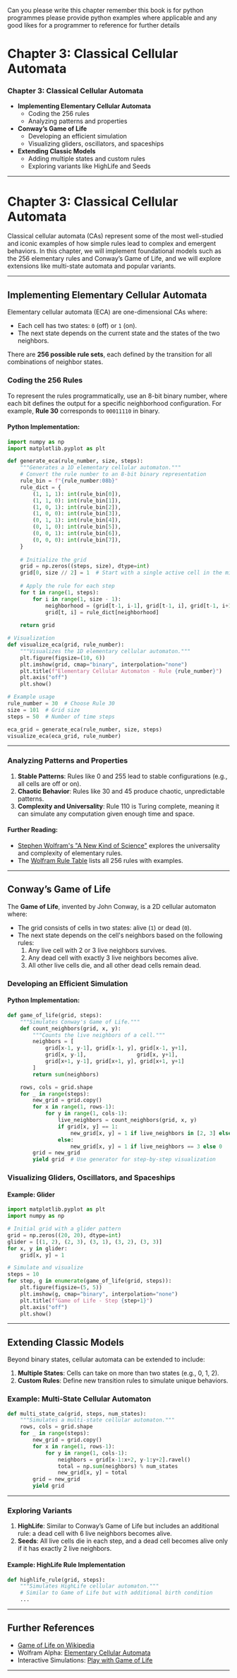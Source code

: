 Can you please write this chapter remember this book is for python programmes please provide python examples where applicable and any good likes for a programmer to reference for further details 


# Chapter 3: Classical Cellular Automata

### **Chapter 3: Classical Cellular Automata**
- **Implementing Elementary Cellular Automata**
  - Coding the 256 rules
  - Analyzing patterns and properties
- **Conway’s Game of Life**
  - Developing an efficient simulation
  - Visualizing gliders, oscillators, and spaceships
- **Extending Classic Models**
  - Adding multiple states and custom rules
  - Exploring variants like HighLife and Seeds

---


# Chapter 3: Classical Cellular Automata

Classical cellular automata (CAs) represent some of the most well-studied and iconic examples of how simple rules lead to complex and emergent behaviors. In this chapter, we will implement foundational models such as the 256 elementary rules and Conway’s Game of Life, and we will explore extensions like multi-state automata and popular variants.

---

## Implementing Elementary Cellular Automata

Elementary cellular automata (ECA) are one-dimensional CAs where:
- Each cell has two states: `0` (off) or `1` (on).
- The next state depends on the current state and the states of the two neighbors.

There are **256 possible rule sets**, each defined by the transition for all combinations of neighbor states.

### Coding the 256 Rules

To represent the rules programmatically, use an 8-bit binary number, where each bit defines the output for a specific neighborhood configuration. For example, **Rule 30** corresponds to `00011110` in binary.

#### Python Implementation:
```python
import numpy as np
import matplotlib.pyplot as plt

def generate_eca(rule_number, size, steps):
    """Generates a 1D elementary cellular automaton."""
    # Convert the rule number to an 8-bit binary representation
    rule_bin = f"{rule_number:08b}"
    rule_dict = {
        (1, 1, 1): int(rule_bin[0]),
        (1, 1, 0): int(rule_bin[1]),
        (1, 0, 1): int(rule_bin[2]),
        (1, 0, 0): int(rule_bin[3]),
        (0, 1, 1): int(rule_bin[4]),
        (0, 1, 0): int(rule_bin[5]),
        (0, 0, 1): int(rule_bin[6]),
        (0, 0, 0): int(rule_bin[7]),
    }
    
    # Initialize the grid
    grid = np.zeros((steps, size), dtype=int)
    grid[0, size // 2] = 1  # Start with a single active cell in the middle
    
    # Apply the rule for each step
    for t in range(1, steps):
        for i in range(1, size - 1):
            neighborhood = (grid[t-1, i-1], grid[t-1, i], grid[t-1, i+1])
            grid[t, i] = rule_dict[neighborhood]
    
    return grid

# Visualization
def visualize_eca(grid, rule_number):
    """Visualizes the 1D elementary cellular automaton."""
    plt.figure(figsize=(10, 6))
    plt.imshow(grid, cmap="binary", interpolation="none")
    plt.title(f"Elementary Cellular Automaton - Rule {rule_number}")
    plt.axis("off")
    plt.show()

# Example usage
rule_number = 30  # Choose Rule 30
size = 101  # Grid size
steps = 50  # Number of time steps

eca_grid = generate_eca(rule_number, size, steps)
visualize_eca(eca_grid, rule_number)
```

---

### Analyzing Patterns and Properties

1. **Stable Patterns**: Rules like 0 and 255 lead to stable configurations (e.g., all cells are off or on).
2. **Chaotic Behavior**: Rules like 30 and 45 produce chaotic, unpredictable patterns.
3. **Complexity and Universality**: Rule 110 is Turing complete, meaning it can simulate any computation given enough time and space.

#### Further Reading:
- [Stephen Wolfram's "A New Kind of Science"](https://www.wolframscience.com/) explores the universality and complexity of elementary rules.
- The [Wolfram Rule Table](https://mathworld.wolfram.com/ElementaryCellularAutomaton.html) lists all 256 rules with examples.

---

## Conway’s Game of Life

The **Game of Life**, invented by John Conway, is a 2D cellular automaton where:
- The grid consists of cells in two states: alive (`1`) or dead (`0`).
- The next state depends on the cell's neighbors based on the following rules:
  1. Any live cell with 2 or 3 live neighbors survives.
  2. Any dead cell with exactly 3 live neighbors becomes alive.
  3. All other live cells die, and all other dead cells remain dead.

### Developing an Efficient Simulation

#### Python Implementation:
```python
def game_of_life(grid, steps):
    """Simulates Conway's Game of Life."""
    def count_neighbors(grid, x, y):
        """Counts the live neighbors of a cell."""
        neighbors = [
            grid[x-1, y-1], grid[x-1, y], grid[x-1, y+1],
            grid[x, y-1],                grid[x, y+1],
            grid[x+1, y-1], grid[x+1, y], grid[x+1, y+1]
        ]
        return sum(neighbors)

    rows, cols = grid.shape
    for _ in range(steps):
        new_grid = grid.copy()
        for x in range(1, rows-1):
            for y in range(1, cols-1):
                live_neighbors = count_neighbors(grid, x, y)
                if grid[x, y] == 1:
                    new_grid[x, y] = 1 if live_neighbors in [2, 3] else 0
                else:
                    new_grid[x, y] = 1 if live_neighbors == 3 else 0
        grid = new_grid
        yield grid  # Use generator for step-by-step visualization
```

### Visualizing Gliders, Oscillators, and Spaceships

#### Example: Glider
```python
import matplotlib.pyplot as plt
import numpy as np

# Initial grid with a glider pattern
grid = np.zeros((20, 20), dtype=int)
glider = [(1, 2), (2, 3), (3, 1), (3, 2), (3, 3)]
for x, y in glider:
    grid[x, y] = 1

# Simulate and visualize
steps = 10
for step, g in enumerate(game_of_life(grid, steps)):
    plt.figure(figsize=(5, 5))
    plt.imshow(g, cmap="binary", interpolation="none")
    plt.title(f"Game of Life - Step {step+1}")
    plt.axis("off")
    plt.show()
```

---

## Extending Classic Models

Beyond binary states, cellular automata can be extended to include:
1. **Multiple States**: Cells can take on more than two states (e.g., 0, 1, 2).
2. **Custom Rules**: Define new transition rules to simulate unique behaviors.

### Example: Multi-State Cellular Automaton
```python
def multi_state_ca(grid, steps, num_states):
    """Simulates a multi-state cellular automaton."""
    rows, cols = grid.shape
    for _ in range(steps):
        new_grid = grid.copy()
        for x in range(1, rows-1):
            for y in range(1, cols-1):
                neighbors = grid[x-1:x+2, y-1:y+2].ravel()
                total = np.sum(neighbors) % num_states
                new_grid[x, y] = total
        grid = new_grid
        yield grid
```

---

### Exploring Variants

1. **HighLife**: Similar to Conway’s Game of Life but includes an additional rule: a dead cell with 6 live neighbors becomes alive.
2. **Seeds**: All live cells die in each step, and a dead cell becomes alive only if it has exactly 2 live neighbors.

#### Example: HighLife Rule Implementation
```python
def highlife_rule(grid, steps):
    """Simulates HighLife cellular automaton."""
    # Similar to Game of Life but with additional birth condition
    ...
```

---

## Further References
- [Game of Life on Wikipedia](https://en.wikipedia.org/wiki/Conway%27s_Game_of_Life)
- Wolfram Alpha: [Elementary Cellular Automata](https://www.wolframalpha.com/examples/mathematics/cellular-automata/)
- Interactive Simulations: [Play with Game of Life](https://playgameoflife.com/)

---

